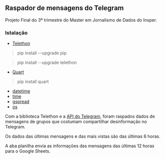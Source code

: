 ## Raspador de mensagens do Telegram
Projeto Final do 3º trimestre do Master em Jornalismo de Dados do Insper.


### Istalação
- [Telethon](https://docs.telethon.dev/en/stable/basic/installation.html)
> pip install --upgrade pip

> pip install --upgrade telethon

- [Quart](https://quart.palletsprojects.com/en/latest/)
> pip install quart

- [datetime](https://docs.python.org/pt-br/3/library/datetime.html)
- [time](https://docs.python.org/pt-br/3.9/library/time.html)
- [gspread](https://docs.gspread.org/en/v6.0.0/)
- [os](https://docs.python.org/pt-br/3/library/os.html)

Com a biblioteca Telethon e a [API do Telegram](https://core.telegram.org/api/obtaining_api_id), foram raspados dados de mensagens de grupos que costumam compartilhar desinformação no Telegram.

Os dados das últimas mensagens e das mais vistas são das últimas 6 horas.

A aba planilha envia as informações das mensagens das últimas 12 horas para o Google Sheets.
